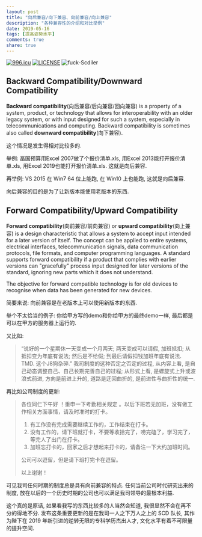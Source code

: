 ```yaml
---
layout: post
title: "向后兼容/向下兼容、向前兼容/向上兼容"
description: "各种兼容性的介绍和对比举例"
date: 2019-05-16
tags: [提高姿势水平]
comments: true
share: true
---
```


[![996.icu](https://img.shields.io/badge/link-996.icu-red.svg)](https://996.icu) [![LICENSE](https://img.shields.io/badge/license-Anti%20996-blue.svg)](https://github.com/996icu/996.ICU/blob/master/LICENSE) ![fuck-Scdiler](https://img.shields.io/badge/fuck-Scdiler-brightgreen.svg)


## Backward Compatibility/Downward Compatibility

**Backward compatibility**(向后兼容/后向兼容/回向兼容) is a property of a system, product, or technology that allows for interoperability with an older legacy system, or with input designed for such a system, especially in telecommunications and computing. Backward compatibility is sometimes also called **downward compatibility**(向下兼容).


这个情况是发生得相对比较多的.


举例: 畐国预算用Excel 2007做了个报价清单.xls, 用Excel 2013能打开报价清单.xls, 用Excel 2019也能打开报价清单.xls. 这就是向后兼容.

再举例: VS 2015 在 Win7 64 位上能跑, 在 Win10 上也能跑, 这就是向后兼容.

向后兼容的目的是为了让新版本能使用老版本的东西.


## Forward Compatibility/Upward Compatibility

**Forward compatibility**(向前兼容/前向兼容) or **upward compatibility**(向上兼容) is a design characteristic that allows a system to accept input intended for a later version of itself. The concept can be applied to entire systems, electrical interfaces, telecommunication signals, data communication protocols, file formats, and computer programming languages. A standard supports forward compatibility if a product that complies with earlier versions can "gracefully" process input designed for later versions of the standard, ignoring new parts which it does not understand.

The objective for forward compatible technology is for old devices to recognise when data has been generated for new devices.


简要来说: 向前兼容是在老版本上可以使用新版本的东西.

举个不太恰当的例子: 你给甲方写的demo和你给甲方的最终demo一样, 最后都是可以在甲方的服务器上运行的.

又比如: 

> “说好的一个星期休一天变成一个月两天; 两天变成可以请假, 加班抵扣; 从抵扣变为年底有说法; 然后是不给假; 到最后请假扣钱加班年底有说法. TMD. 这个J8狗杂碎.”
我司制度的这种否定之否定的过程, 从内容上看, 是自己动态调整自己、自己长期完善自己的过程; 从形式上看, 是螺旋式上升或波浪式前进, 方向是前进上升的, 道路是迂回曲折的, 是前进性与曲折性的统一. 


再比如公司制度的更新:

> 各位同仁下午好 ！重申一下考勤相关规定 。以后下班若无加班，没有做工作相关方面事情，请及时准时的打卡。
> 
> 1. 有工作没有完成需要继续工作的，工作结束在打卡。
> 2. 没有工作的，请下班就打卡，不要等收拾完了，唠完磕了，学习完了，等完人了出门在打卡。
> 3. 加班忘打卡的，回家之后才想起来打卡的，请备注一下大约加班时间。
> 
> 公司可以逗留，但是请下班打完卡在逗留。
> 
> 以上谢谢！


可见我司任何时期的制度总是具有向前兼容的特点. 任何当前公司时代研究出来的制度, 放在以后的一个历史时期的公司也可以满足我司领导的最根本利益.


这个真的是原话, 如果看我写的东西比较多的人当然会知道, 我很显然不会在再不分的得地不分. 发布这条重要更新的是在我司一人之下万人之上的 SCD 队长, 其作为陛下在 2019 年新引进的逆转无限的专科学历杰出人才, 文化水平有着不可限量的提升空间.